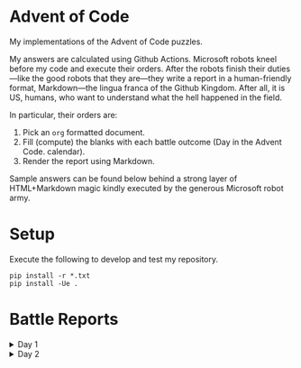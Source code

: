 

# Advent of Code

My implementations of the Advent of Code puzzles.

My answers are calculated using Github Actions. Microsoft robots kneel before my
code and execute their orders. After the robots finish their duties&#x2014;like the
good robots that they are&#x2014;they write a report in a human-friendly format,
Markdown&#x2014;the lingua franca of the Github Kingdom. After all, it is US, humans,
who want to understand what the hell happened in the field.

In particular, their orders are:

1.  Pick an `org` formatted document.
2.  Fill (compute) the blanks with each battle outcome (Day in the Advent Code.
    calendar).
3.  Render the report using Markdown.

Sample answers can be found below behind a strong layer of HTML+Markdown magic
kindly executed by the generous Microsoft robot army.


# Setup

Execute the following to develop and test my repository.

    pip install -r *.txt
    pip install -Ue .


# Battle Reports

<details>
<summary>Day 1</summary>

    python3 aoc/day_01.py

    Executing for sample=['0', '3', '2']
    Depth increments: 1

</details>

<details>
<summary>Day 2</summary>

    python3 aoc/day_02.py

    Executing for instructions=['forward 2', 'down 3', 'up 2']
    Position and depth = (2, 1)

</details>

